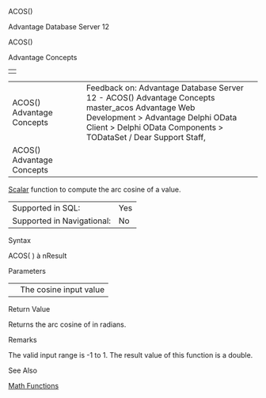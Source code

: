 ACOS()




Advantage Database Server 12  

ACOS()

Advantage Concepts

|  |
| --- |
|  |

|  |  |  |  |  |
| --- | --- | --- | --- | --- |
| ACOS()  Advantage Concepts |  |  | Feedback on: Advantage Database Server 12 - ACOS() Advantage Concepts master\_acos Advantage Web Development > Advantage Delphi OData Client > Delphi OData Components > TODataSet / Dear Support Staff, |  |
| ACOS()  Advantage Concepts |  |  |  |  |

[Scalar](master_supported_scalar_functions.htm) function to compute the arc cosine of a value.

|  |  |
| --- | --- |
| Supported in SQL: | Yes |
| Supported in Navigational: | No |

Syntax

ACOS( <nValue> ) à nResult

Parameters

|  |  |
| --- | --- |
| <nValue> | The cosine input value |

Return Value

Returns the arc cosine of <nValue> in radians.

Remarks

The valid input range is -1 to 1. The result value of this function is a double.

See Also

[Math Functions](master_math_functions.htm)
